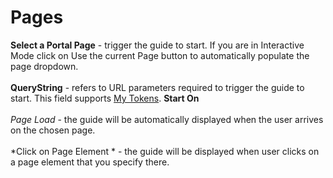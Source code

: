 # Pages

**Select a Portal Page** - trigger the guide to start. 
If you are in Interactive Mode click on Use the current Page button to automatically populate the page dropdown. 
<br/>
<br/>
**QueryString** - refers to URL parameters required to trigger the guide to start. This field supports [My Tokens](http://www.dnnsharp.com/dnn/modules/my-custom-tokens).
**Start On**
<br/>
<br/>
*Page Load* - the guide will be automatically displayed when the user arrives on the chosen page.
<br/>
<br/>
*Click on Page Element *  - the guide will be displayed when user clicks on a page element that you specify there.
<br/>
<br/>